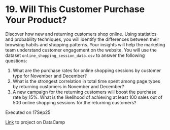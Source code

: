 # 19. Will This Customer Purchase Your Product?
Discover how new and returning customers shop online. Using statistics and probability techniques, you will identify the differences between their browsing habits and shopping patterns. Your insights will help the marketing team understand customer engagement on the website. You will use the dataset `online_shopping_session_data.csv` to answer the following questions:
1. What are the purchase rates for online shopping sessions by customer type for November and December?
2. What is the strongest correlation in total time spent among page types by returning customers in November and December?
3. A new campaign for the returning customers will boost the purchase rate by 15%. What is the likelihood of achieving at least 100 sales out of 500 online shopping sessions for the returning customers?

Executed on 17Sep25

[Link](https://app.datacamp.com/learn/projects/2470) to project on DataCamp
 
